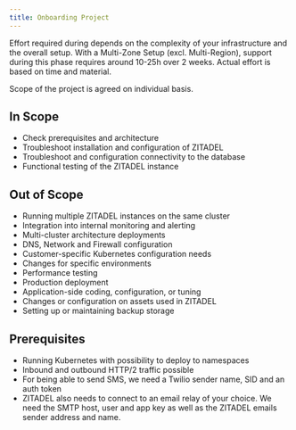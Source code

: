 ```yaml
---
title: Onboarding Project
---
```


Effort required during depends on the complexity of your infrastructure and the
overall setup. With a Multi-Zone Setup (excl. Multi-Region), support during this
phase requires around 10-25h over 2 weeks. Actual effort is based on time and
material.

Scope of the project is agreed on individual basis.

## In Scope

- Check prerequisites and architecture
- Troubleshoot installation and configuration of ZITADEL
- Troubleshoot and configuration connectivity to the database
- Functional testing of the ZITADEL instance

## Out of Scope

- Running multiple ZITADEL instances on the same cluster
- Integration into internal monitoring and alerting
- Multi-cluster architecture deployments
- DNS, Network and Firewall configuration
- Customer-specific Kubernetes configuration needs
- Changes for specific environments
- Performance testing
- Production deployment
- Application-side coding, configuration, or tuning
- Changes or configuration on assets used in ZITADEL
- Setting up or maintaining backup storage

## Prerequisites

- Running Kubernetes with possibility to deploy to namespaces
- Inbound and outbound HTTP/2 traffic possible
- For being able to send SMS, we need a Twilio sender name, SID and an auth
  token
- ZITADEL also needs to connect to an email relay of your choice. We need the
  SMTP host, user and app key as well as the ZITADEL emails sender address and
  name.
